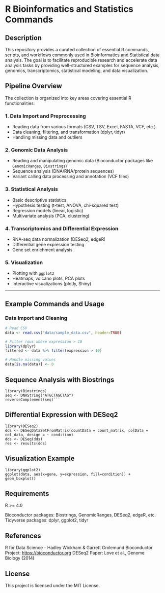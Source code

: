 # R Bioinformatics and Statistics Commands

## Description
This repository provides a curated collection of essential R commands, scripts, and workflows commonly used in Bioinformatics and Statistical data analysis. The goal is to facilitate reproducible research and accelerate data analysis tasks by providing well-structured examples for sequence analysis, genomics, transcriptomics, statistical modeling, and data visualization.

## Pipeline Overview
The collection is organized into key areas covering essential R functionalities:

### 1. Data Import and Preprocessing
- Reading data from various formats (CSV, TSV, Excel, FASTA, VCF, etc.)
- Data cleaning, filtering, and transformation (dplyr, tidyr)
- Handling missing data and outliers

### 2. Genomic Data Analysis
- Reading and manipulating genomic data (Bioconductor packages like `GenomicRanges`, `Biostrings`)
- Sequence analysis (DNA/RNA/protein sequences)
- Variant calling data processing and annotation (VCF files)

### 3. Statistical Analysis
- Basic descriptive statistics
- Hypothesis testing (t-test, ANOVA, chi-squared test)
- Regression models (linear, logistic)
- Multivariate analysis (PCA, clustering)

### 4. Transcriptomics and Differential Expression
- RNA-seq data normalization (DESeq2, edgeR)
- Differential gene expression testing
- Gene set enrichment analysis

### 5. Visualization
- Plotting with `ggplot2`
- Heatmaps, volcano plots, PCA plots
- Interactive visualizations (plotly, Shiny)

---

## Example Commands and Usage

### Data Import and Cleaning

```r
# Read CSV
data <- read.csv("data/sample_data.csv", header=TRUE)

# Filter rows where expression > 10
library(dplyr)
filtered <- data %>% filter(expression > 10)

# Handle missing values
data[is.na(data)] <- 0
``` 


## Sequence Analysis with Biostrings
```
library(Biostrings)
seq <- DNAString("ATGCTAGCTAG")
reverseComplement(seq)```
```
## Differential Expression with DESeq2
```
library(DESeq2)
dds <- DESeqDataSetFromMatrix(countData = count_matrix, colData = col_data, design = ~ condition)
dds <- DESeq(dds)
res <- results(dds)
```
## Visualization Example
```
library(ggplot2)
ggplot(data, aes(x=gene, y=expression, fill=condition)) + geom_boxplot()
```

## Requirements
R >= 4.0

Bioconductor packages: Biostrings, GenomicRanges, DESeq2, edgeR, etc.
Tidyverse packages: dplyr, ggplot2, tidyr

## References
R for Data Science - Hadley Wickham & Garrett Grolemund
Bioconductor Project: https://bioconductor.org
DESeq2 Paper: Love et al., Genome Biology (2014)

## License
This project is licensed under the MIT License.



